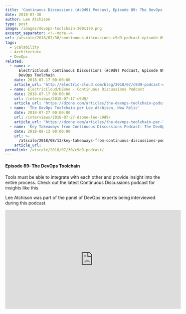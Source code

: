 ```yaml
---
title: 'Continuous Discussions (#c9d9) Podcast, Episode 89: The DevOps Toolchain'
date: 2018-07-30
author: Lee Atchison
type: post
image: /images/devops-toolchain-300x170.png
excerpt_separator: <!--more-->
url: /atscale/2018/07/30/continuous-discussions-c9d9-podcast-episode-89-the-devops-toolchain/
tags:
  - Scalability
  - Architecture
  - DevOps
related:
  - name: >-
      ElectricCloud: Continuous Discussions (#c9d9) Podcast, Episode 89: The
      DevOps Toolchain
    date: 2018-07-17 00:00:00
    article_url: 'http://electric-cloud.com/blog/2018/07/c9d9-podcast-e89-devops-toolchain/'
  - name: ElectricCloud/DZone - Continuous Discussions Podcast
    date: 2018-07-17 00:00:00
    url: /interviews/2018-07-17-c9d9/
    article_url: 'https://dzone.com/articles/the-devops-toolchain-podcast'
  - name: 'The DevOps Toolchain per Lee Atchison, New Relic'
    date: 2018-07-27 00:00:00
    url: /interviews/2018-07-27-dzone-lee-c9d9/
    article_url: 'https://dzone.com/articles/the-devops-toolchain-per-lee-atchison-new-relic'
  - name: 'Key Takeaways from Continuous Discussions Podcast: The DevOps Toolchain'
    date: 2018-08-13 00:00:00
    url: >-
      /atscale/2018/08/13/key-takeaways-from-continuous-discussions-podcast-the-devops-toolchain/
    article_url:
permalink: /atscale/2018/07/30/c9d9-podcast/
---
```


#### Episode 89: The DevOps Toolchain

Tools must be able to integrate with each other and provide insight into the entire process. Check out the latest Continuous Discussions podcast for insights like this.

Lee Atchison was part of the panel of DevOps experts being interviewed during this podcast.

<iframe width="560" height="315" src="https://www.youtube.com/embed/qEe_etYFp7s" frameborder="0" allow="autoplay; encrypted-media" allowfullscreen=""></iframe>